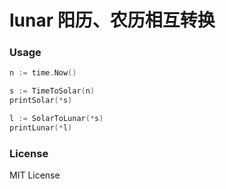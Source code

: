 # lunar 阳历、农历相互转换

### Usage

```go
n := time.Now()

s := TimeToSolar(n)
printSolar(*s)

l := SolarToLunar(*s)
printLunar(*l)

```

### License

MIT License
